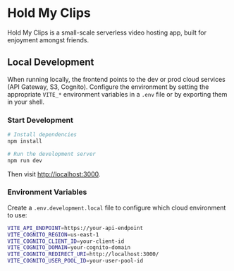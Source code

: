 # Hold My Clips

Hold My Clips is a small-scale serverless video hosting app, built for enjoyment amongst friends.

## Local Development

When running locally, the frontend points to the dev or prod cloud services (API Gateway, S3, Cognito). Configure the environment by setting the appropriate `VITE_*` environment variables in a `.env` file or by exporting them in your shell.

### Start Development

```bash
# Install dependencies
npm install

# Run the development server
npm run dev
```

Then visit [http://localhost:3000](http://localhost:3000).

### Environment Variables

Create a `.env.development.local` file to configure which cloud environment to use:

```bash
VITE_API_ENDPOINT=https://your-api-endpoint
VITE_COGNITO_REGION=us-east-1
VITE_COGNITO_CLIENT_ID=your-client-id
VITE_COGNITO_DOMAIN=your-cognito-domain
VITE_COGNITO_REDIRECT_URI=http://localhost:3000/
VITE_COGNITO_USER_POOL_ID=your-user-pool-id
```
